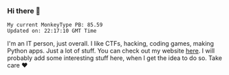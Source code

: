 ### Hi there 👋
<!-- PB START -->
```
My current MonkeyType PB: 85.59
Updated on: 22:17:10 GMT Time
```
<!-- PB END -->
I'm an IT person, just overall. I like CTFs, hacking, coding games, making Python apps. Just a lot of stuff.
You can check out my website [here](https://skill3472.github.io/).
I will probably add some interesting stuff here, when I get the idea to do so. Take care ❤️
